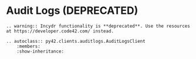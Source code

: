 # Audit Logs (DEPRECATED)

```{eval-rst}
.. warning:: Incydr functionality is **deprecated**. Use the resources at https://developer.code42.com/ instead.
```

```{eval-rst}
.. autoclass:: py42.clients.auditlogs.AuditLogsClient
    :members:
    :show-inheritance:
```
